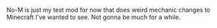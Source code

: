 No-M is just my test mod for now that does weird mechanic changes to Minecraft I've wanted to see. Not gonna be much for a while.
